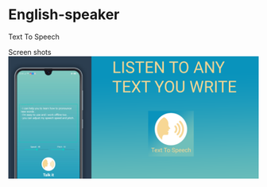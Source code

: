 # English-speaker
Text To Speech


Screen shots
![Alt text](screenShot.png?raw=true "Optional Title")
